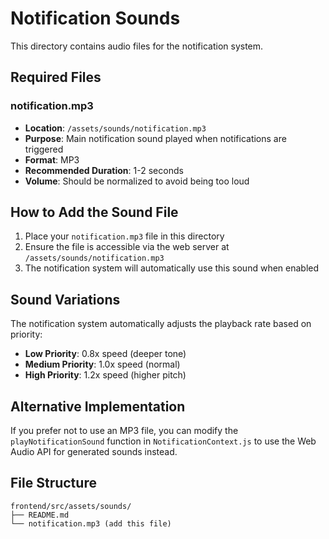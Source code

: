 # Notification Sounds

This directory contains audio files for the notification system.

## Required Files

### notification.mp3
- **Location**: `/assets/sounds/notification.mp3`
- **Purpose**: Main notification sound played when notifications are triggered
- **Format**: MP3
- **Recommended Duration**: 1-2 seconds
- **Volume**: Should be normalized to avoid being too loud

## How to Add the Sound File

1. Place your `notification.mp3` file in this directory
2. Ensure the file is accessible via the web server at `/assets/sounds/notification.mp3`
3. The notification system will automatically use this sound when enabled

## Sound Variations

The notification system automatically adjusts the playback rate based on priority:
- **Low Priority**: 0.8x speed (deeper tone)
- **Medium Priority**: 1.0x speed (normal)
- **High Priority**: 1.2x speed (higher pitch)

## Alternative Implementation

If you prefer not to use an MP3 file, you can modify the `playNotificationSound` function in `NotificationContext.js` to use the Web Audio API for generated sounds instead.

## File Structure
```
frontend/src/assets/sounds/
├── README.md
└── notification.mp3 (add this file)
